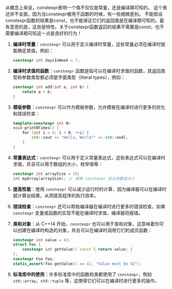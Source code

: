 

从概念上来说，constexpr表明一个值不仅仅是常量，还是编译期可知的。
这个表述并不全面，因为当constexpr被用于函数的时候，有一些细微差别。
不能假设constexpr函数的结果是const，也不能保证它们的返回值是在编译期可知的。最有意思的是，这些是特性。关于constexpr函数返回的结果不需要是const，也不需要编译期可知这一点是良好的行为！



1. **编译时常量**：`constexpr` 可以用于定义编译时常量，这些常量必须在编译时就能确定其值，例如：
   ```cpp
   constexpr int daysInWeek = 7;
   ```

2. **编译时求值的函数**：`constexpr` 函数是指可以在编译时求值的函数，其返回类型和参数类型都必须是字面类型（literal types），例如：
   ```cpp
   constexpr int add(int a, int b) {
       return a + b;
   }
   ```

3. **模板参数**：`constexpr` 可以作为模板参数，允许模板在编译时进行更多的优化和错误检查：
   ```cpp
   template<constexpr int N>
   void printNTimes() {
       for (int i = 0; i < N; ++i) {
           std::cout << "Hello, World!" << std::endl;
       }
   }
   ```

4. **常量表达式**：`constexpr` 可以用于定义常量表达式，这些表达式可以在编译时求值，并且可以用于数组的大小、枚举值等：
   ```cpp
   constexpr int arraySize = 10;
   int myArray[arraySize]; // 使用 constexpr 定义的数组大小
   ```

5. **提高性能**：使用 `constexpr` 可以减少运行时的计算，因为编译器可以在编译时就计算出结果，从而提高程序的执行效率。

6. **错误检查**：`constexpr` 还可以帮助编译器在编译时进行更多的错误检查，如果 `constexpr` 变量或函数的实现不能在编译时求值，编译器将报错。

7. **类和对象**：从 C++14 开始，`constexpr` 也可以用于类和对象，这意味着你可以创建在编译时构造的对象，并且可以在编译时调用它们的成员函数：


   ```cpp
   constexpr int value = 42;
   struct Foo {
       constexpr int getValue() const { return value; }
   };
   constexpr Foo foo;
   static_assert(foo.getValue() == 42, "Value must be 42");
   ```

8. **标准库中的使用**：许多标准库中的函数和类都使用了 `constexpr`，例如 `std::array`、`std::tuple` 等，这使得它们可以在编译时进行更多的操作。
